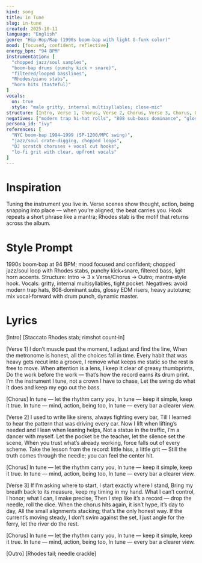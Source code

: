```yaml
---
kind: song
title: In Tune
slug: in-tune
created: 2025-10-11
language: "English"
genre: "Hip‑Hop/Rap (1990s boom‑bap with light G‑funk color)"
mood: [focused, confident, reflective]
energy_bpm: "94 BPM"
instrumentation: [
  "chopped jazz/soul samples",
  "boom‑bap drums (punchy kick + snare)",
  "filtered/looped basslines",
  "Rhodes/piano stabs",
  "horn hits (tasteful)"
]
vocals:
  on: true
  style: "male gritty, internal multisyllables; close‑mic"
structure: [Intro, Verse 1, Chorus, Verse 2, Chorus, Verse 3, Chorus, Outro]
negatives: ["modern trap hi‑hat rolls", "808 sub‑bass dominance", "glossy EDM risers/supersaws", "heavy Autotune", "brickwall mastering"]
persona_id: "ivy"
references: [
  "NYC boom‑bap 1994–1999 (SP‑1200/MPC swing)",
  "jazz/soul crate‑digging, chopped loops",
  "DJ scratch choruses + vocal cut hooks",
  "lo‑fi grit with clear, upfront vocals"
]
---
```


# Inspiration

Tuning the instrument you live in. Verse scenes show thought, action, being snapping into place — when you’re aligned, the beat carries you. Hook repeats a short phrase like a mantra; Rhodes stab is the motif that returns across the album.

# Style Prompt

1990s boom‑bap at 94 BPM; mood focused and confident; chopped jazz/soul loop with Rhodes stabs, punchy kick+snare, filtered bass, light horn accents. Structure: Intro → 3 x Verse/Chorus → Outro; mantra‑style hook. Vocals: gritty, internal multisyllables, tight pocket. Negatives: avoid modern trap hats, 808‑dominant subs, glossy EDM risers, heavy autotune; mix vocal‑forward with drum punch, dynamic master.

# Lyrics

[Intro]
[Staccato Rhodes stab; rimshot count‑in]

[Verse 1]
I don’t muscle past the moment, I adjust and find the line,
When the metronome is honest, all the choices fall in time.
Every habit that was heavy gets recut into a groove,
I remove what keeps me static so the rest is free to move.
When attention is a lens, I keep it clear of greasy thumbprints,
Do the work before the work — that’s how the record earns its drum print.
I’m the instrument I tune, not a crown I have to chase,
Let the swing do what it does and keep my ego out the bass.

[Chorus]
In tune — let the rhythm carry you,
In tune — keep it simple, keep it true.
In tune — mind, action, being too,
In tune — every bar a clearer view.

[Verse 2]
I used to write like sirens, always fighting every bar,
Till I learned to hear the pattern that was driving every car.
Now I lift when lifting’s needed and I lean when leaning helps,
Not a statue in the traffic, I’m a dancer with myself.
Let the pocket be the teacher, let the silence set the scene,
When you trust what’s already working, force falls out of every scheme.
Take the lesson from the record: little hiss, a little grit —
Still the truth comes through the needle; you can feel the center hit.

[Chorus]
In tune — let the rhythm carry you,
In tune — keep it simple, keep it true.
In tune — mind, action, being too,
In tune — every bar a clearer view.

[Verse 3]
If I’m asking where to start, I start exactly where I stand,
Bring my breath back to its measure, keep my timing in my hand.
What I can’t control, I honor; what I can, I make precise,
Then I step like it’s a record — drop the needle, roll the dice.
When the chorus hits again, it isn’t hype, it’s day to day,
All the small alignments stacking; that’s the only honest way.
If the current’s moving steady, I don’t swim against the set,
I just angle for the ferry, let the river do the rest.

[Chorus]
In tune — let the rhythm carry you,
In tune — keep it simple, keep it true.
In tune — mind, action, being too,
In tune — every bar a clearer view.

[Outro]
[Rhodes tail; needle crackle]
